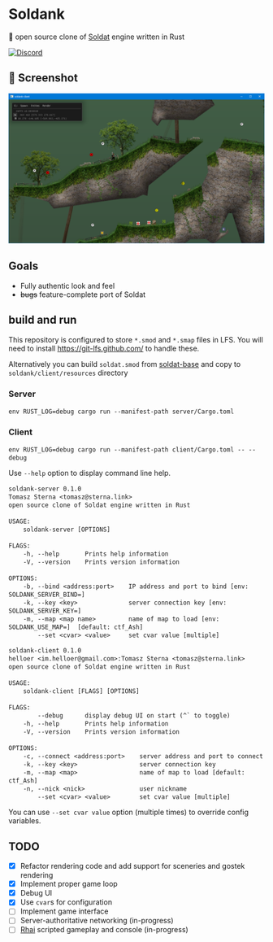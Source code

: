 # Soldank

🚧 open source clone of [Soldat](http://soldat.pl/) engine written in Rust

[![Discord](https://img.shields.io/discord/897218149034917959?logo=discord&style=for-the-badge)](https://discord.gg/cTaC4UtqE6)

## 🚧 Screenshot

![WIP screenshot](sshot.png)

## Goals

- Fully authentic look and feel
- ~~bugs~~ feature-complete port of Soldat

## build and run

This repository is configured to store `*.smod` and `*.smap` files in LFS. You will need to install <https://git-lfs.github.com/> to handle these.

Alternatively you can build `soldat.smod` from [soldat-base](https://github.com/Soldat/base) and copy to `soldank/client/resources` directory

### Server

    env RUST_LOG=debug cargo run --manifest-path server/Cargo.toml

### Client

    env RUST_LOG=debug cargo run --manifest-path client/Cargo.toml -- --debug

Use `--help` option to display command line help.

```
soldank-server 0.1.0
Tomasz Sterna <tomasz@sterna.link>
open source clone of Soldat engine written in Rust

USAGE:
    soldank-server [OPTIONS]

FLAGS:
    -h, --help       Prints help information
    -V, --version    Prints version information

OPTIONS:
    -b, --bind <address:port>    IP address and port to bind [env: SOLDANK_SERVER_BIND=]
    -k, --key <key>              server connection key [env: SOLDANK_SERVER_KEY=]
    -m, --map <map name>         name of map to load [env: SOLDANK_USE_MAP=]  [default: ctf_Ash]
        --set <cvar> <value>     set cvar value [multiple]
```

```
soldank-client 0.1.0
helloer <im.helloer@gmail.com>:Tomasz Sterna <tomasz@sterna.link>
open source clone of Soldat engine written in Rust

USAGE:
    soldank-client [FLAGS] [OPTIONS]

FLAGS:
        --debug      display debug UI on start (^` to toggle)
    -h, --help       Prints help information
    -V, --version    Prints version information

OPTIONS:
    -c, --connect <address:port>    server address and port to connect
    -k, --key <key>                 server connection key
    -m, --map <map>                 name of map to load [default: ctf_Ash]
    -n, --nick <nick>               user nickname
        --set <cvar> <value>        set cvar value [multiple]
```

You can use `--set cvar value` option (multiple times) to override config variables.

## TODO

- [x] Refactor rendering code and add support for sceneries and gostek rendering
- [x] Implement proper game loop
- [x] Debug UI
- [x] Use `cvar`s for configuration
- [ ] Implement game interface
- [ ] Server-authoritative networking (in-progress)
- [ ] [Rhai](http://rhai.rs) scripted gameplay and console (in-progress)

